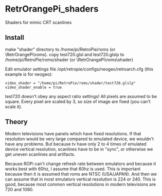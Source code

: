 # RetrOrangePi_shaders
Shaders for mimic CRT scanlines

## Install

make "shader" directory to /home/pi/RetroPie/roms (or \\RetrOrangePi\roms).
copy test720.glsl and test720.glslp to /home/pi/RetroPie/roms/shader (or \\RetrOrangePi\roms\shader)

Edit emulator settings file /opt/retropie/configs/neogeo/retroarch.cfg (this example is for neogeo):
```
video_shader = "/home/pi/RetroPie/roms/shader/test720.glslp"
video_shader_enable = true
```
test720 doesn't obey any aspect ratio settings! All pixels are assumed to be square. Every pixel are scaled by 3, so size of image are fixed (you can't scale it).


## Theory

Modern televisions have panels which have fixed resolutions. If that resolution would be very large compared to emulated device, we wouldn't have any problems. But because tv have only 2 to 4 times of emulated device vertical resolution, scanlines have to be in "sync", or otherwise we get uneven scanlines and artifacts.

Because ROPi can't change refresh rate between emulators and because it works best with 60hz, I assume that 60hz is used. This is important because then it is assumed that roms are NTSC (USA/JAPAN). And then we can assume that in most emulators vertical resolution is 224 or 240. This is good, because most common vertical resolutions in modern televisions are 720 and 1080.
